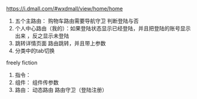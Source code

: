 https://i.dmall.com/#wxdmall/view/home/home

1. 五个主路由： 购物车路由需要导航守卫 判断登陆与否
2. 个人中心路由（我的）：如果登陆状态显示已经登陆，并且把登陆的账号显示出来 ，反之显示未登陆
3. 跳转详情页面  路由跳转，并且带上参数
4. 分类中的tab切换

freely fiction

1. 指令：
2. 组件： 组件传参数
3. 路由： 动态路由  路由守卫（登陆注册）
